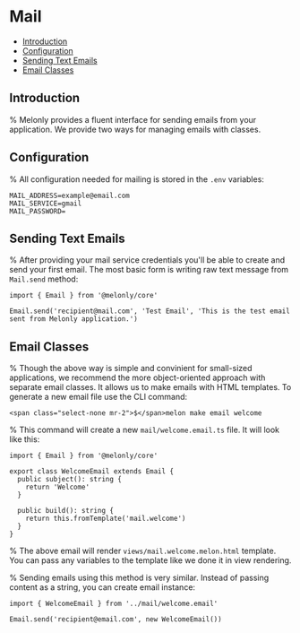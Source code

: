 <!-- omit in toc -->
# Mail

- [Introduction](#introduction)
- [Configuration](#configuration)
- [Sending Text Emails](#sending-text-emails)
- [Email Classes](#email-classes)

## Introduction

% Melonly provides a fluent interface for sending emails from your application. We provide two ways for managing emails with classes.

## Configuration

% All configuration needed for mailing is stored in the `.env` variables:

```
MAIL_ADDRESS=example@email.com
MAIL_SERVICE=gmail
MAIL_PASSWORD=
```

## Sending Text Emails

% After providing your mail service credentials you'll be able to create and send your first email. The most basic form is writing raw text message from `Mail.send` method:

```
import { Email } from '@melonly/core'

Email.send('recipient@mail.com', 'Test Email', 'This is the test email sent from Melonly application.')
```

## Email Classes

% Though the above way is simple and convinient for small-sized applications, we recommend the more object-oriented approach with separate email classes. It allows us to make emails with HTML templates. To generate a new email file use the CLI command:

```
<span class="select-none mr-2">$</span>melon make email welcome
```

% This command will create a new `mail/welcome.email.ts` file. It will look like this:

```
import { Email } from '@melonly/core'

export class WelcomeEmail extends Email {
  public subject(): string {
    return 'Welcome'
  }

  public build(): string {
    return this.fromTemplate('mail.welcome')
  }
}
```

% The above email will render `views/mail.welcome.melon.html` template. You can pass any variables to the template like we done it in view rendering.

% Sending emails using this method is very similar. Instead of passing content as a string, you can create email instance:

```
import { WelcomeEmail } from '../mail/welcome.email'

Email.send('recipient@email.com', new WelcomeEmail())
```
